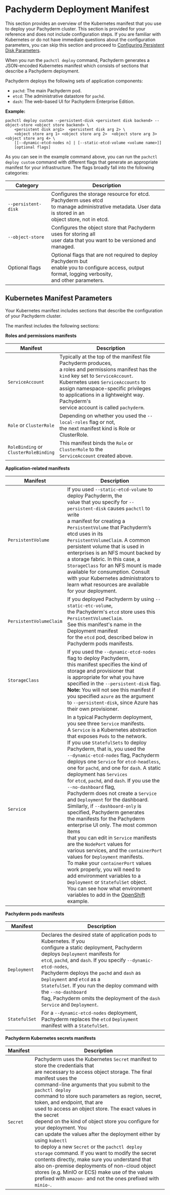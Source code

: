 
# Pachyderm Deployment Manifest

This section provides an overview of the Kubernetes manifest that
you use to deploy your Pachyderm cluster. This section is provided for
your reference and does not include configuration steps. If you are
familiar with Kubernetes or do not have immediate questions about
the configuration parameters, you can skip this section and proceed to
[Configuring Persistent Disk Parameters](deploy_custom_configuring_persistent_disk_parameters.md).

When you run the `pachctl deploy` command, Pachyderm generates a JSON-encoded
Kubernetes manifest which consists of sections that
describe a Pachyderm deployment.

Pachyderm deploys the following sets of application components:

- `pachd`: The main Pachyderm pod.
- `etcd`: The administrative datastore for `pachd`.
- `dash`: The web-based UI for Pachyderm Enterprise Edition.

**Example:**

```
pachctl deploy custom --persistent-disk <persistent disk backend> --object-store <object store backend> \
    <persistent disk arg1>  <persistent disk arg 2> \
    <object store arg 1> <object store arg 2>  <object store arg 3>  <object store arg 4> \
    [[--dynamic-etcd-nodes n] | [--static-etcd-volume <volume name>]]
    [optional flags]
```

As you can see in the example command above, you can run the
`pachctl deploy custom` command with different flags that generate
an appropriate manifest for your infrastructure. The flags broadly fall
into the following categories:

| Category               | Description                                         |
| ---------------------- | --------------------------------------------------- |
| `--persistent-disk`    | Configures the storage resource for etcd. Pachyderm uses etcd <br> to manage administrative metadata. User data is stored in an   <br> object store, not in etcd. |
| `--object-store`       | Configures the object store that Pachyderm uses for storing all <br> user data that you want to be versioned and managed. |
| Optional flags         | Optional flags that are not required to deploy Pachyderm but <br> enable you to configure access, output format, logging         verbosity, <br>and other parameters. |

## Kubernetes Manifest Parameters

Your Kubernetes manifest includes sections that describe
the configuration of your Pachyderm cluster.

The manifest includes the following sections:

**Roles and permissions manifests**

| Manifest | Description |
| ------- | ----------- |
| `ServiceAccount` | Typically at the top of the manifest file Pachyderm produces, <br> a roles and permissions manifest has the `kind` key set to `ServiceAccount`. <br> Kubernetes uses `ServiceAccounts` to assign namespace-specific privileges<br> to applications in a lightweight way. Pachyderm's <br> service account is called  `pachyderm`. |
| `Role` or `ClusterRole` | Depending on whether you used the `--local-roles` flag or not, <br>the next manifest kind is Role or ClusterRole. |
| `RoleBinding` or <br> `ClusterRoleBinding` | This manifest binds the `Role` or `ClusterRole` to the <br>`ServiceAccount` created above. |

**Application-related manifests**

| Manifest | Description |
| ------- | ----------- |
| `PersistentVolume` | If you used `--static-etcd-volume` to deploy Pachyderm, the <br> value that you specify for `--persistent-disk` causes `pachctl` to write <br> a manifest for creating a `PersistentVolume` that Pachyderm’s etcd uses in its <br> `PersistentVolumeClaim`. A common persistent volume that is used in <br>enterprises is an NFS mount backed by a storage fabric. In this case, a <br> `StorageClass` for an NFS mount is made available for consumption. Consult <br> with your Kubernetes administrators to learn what resources are available <br> for your deployment. |
| `PersistentVolumeClaim` | If you deployed Pachyderm by using `--static-etc-volume`, <br> the Pachyderm's `etcd` store uses this `PersistentVolumeClaim`.<br> See this manifest's name in the Deployment manifest <br> for the `etcd` pod, described below in Pachyderm pods manifests. |
| `StorageClass` | If you used the `--dynamic-etcd-nodes` flag to deploy Pachyderm, <br> this manifest specifies the kind of storage and provisioner that <br>is appropriate for what you have specified in the `--persistent-disk` flag. <br> **Note:** You will not see this manifest if you specified `azure` as the argument <br> to `--persistent-disk`, since Azure has their own provisioner. |
| `Service` | In a typical Pachyderm deployment, you see three `Service` manifests.<br> A `Service` is a Kubernetes abstraction that exposes `Pods` to the network. <br> If you use `StatefulSets` to deploy Pachyderm, that is, you used the <br>`--dynamic-etcd-nodes` flag, Pachyderm deploys one `Service` for `etcd-headless`, <br>one for `pachd`, and one for `dash`. A static deployment has `Services` <br> for `etcd`, `pachd`, and `dash`. If you use the `--no-dashboard` flag, <br>Pachyderm does not create a `Service` and `Deployment` for the dashboard.<br> Similarly, if `--dashboard-only` is specified, Pachyderm generates <br> the manifests for the Pachyderm enterprise UI only. The most common items <br>that you can edit in `Service` manifests are the `NodePort` values for<br> various services, and the `containerPort` values for `Deployment` manifests.<br> To make your `containerPort` values work properly, you will need to <br> add environment variables to a `Deployment` or `StatefulSet` object. <br> You can see how what environment variables to add in the [OpenShift](../openshift.md) example.

**Pachyderm pods manifests**

| Manifest | Description |
| -------- | ----------- |
| `Deployment` | Declares the desired state of application pods to Kubernetes. If you <br> configure a static deployment, Pachyderm deploys `Deployment` manifests for <br> `etcd`, `pachd`, and `dash`. If you specify `--dynamic-etcd-nodes`, <br>Pachyderm deploys the `pachd` and `dash` as `Deployment` and `etcd` as a <br> `StatefulSet`. If you run the deploy command with the `--no-dashboard`<br> flag, Pachyderm omits the deployment of the `dash` `Service` and `Deployment`.
| `StatefulSet` | For a `--dynamic-etcd-nodes` deployment, Pachyderm replaces the `etcd` `Deployment` <br> manifest with a `StatefulSet`. |

**Pachyderm Kubernetes secrets manifests**

| Manifest | Description |
| -------- | ----------- |
| `Secret`      | Pachyderm uses the Kubernetes `Secret` manifest to store the credentials that <br> are necessary to access object storage. The final manifest uses the <br> command-line arguments that you submit to the `pachctl deploy` <br> command to store such parameters as region, secret, token, and endpoint, that are <br>used to access an object store. The exact values in the secret <br> depend on the kind of object store you configure for your deployment. You <br>can update the values after the deployment either by using `kubectl` <br>to deploy a new `Secret` or the `pachctl deploy storage` command. If you want to modify the secret contents directly, make sure you understand that also on-premise deployments of non-cloud object stores (e.g. MinIO or ECS) make use of the values prefixed with `amazon-` and not the ones prefixed with `minio-`.|
